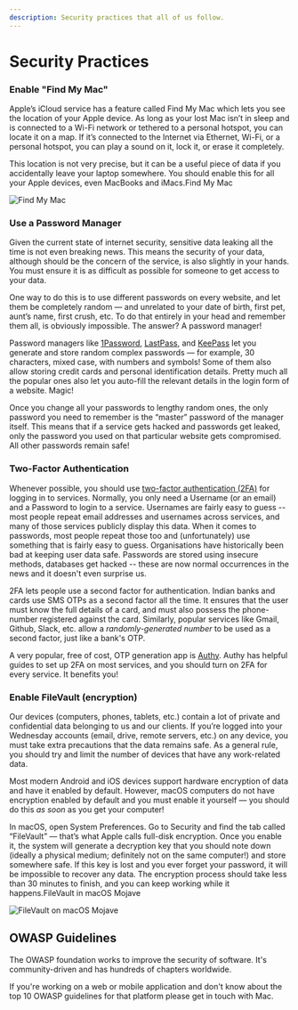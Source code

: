 ```yaml
---
description: Security practices that all of us follow.
---
```


# Security Practices

### Enable "Find My Mac" <a href="#enable-find-my-mac" id="enable-find-my-mac"></a>

Apple’s iCloud service has a feature called Find My Mac which lets you see the location of your Apple device. As long as your lost Mac isn’t in sleep and is connected to a Wi-Fi network or tethered to a personal hotspot, you can locate it on a map. If it’s connected to the Internet via Ethernet, Wi-Fi, or a personal hotspot, you can play a sound on it, lock it, or erase it completely.

This location is not very precise, but it can be a useful piece of data if you accidentally leave your laptop somewhere. You should enable this for all your Apple devices, even MacBooks and iMacs.Find My Mac

![Find My Mac](https://i.imgur.com/nSHZFMb.png)

### Use a Password Manager <a href="#use-a-password-manager" id="use-a-password-manager"></a>

Given the current state of internet security, sensitive data leaking all the time is not even breaking news. This means the security of your data, although should be the concern of the service, is also slightly in your hands. You must ensure it is as difficult as possible for someone to get access to your data.

One way to do this is to use different passwords on every website, and let them be completely random — and unrelated to your date of birth, first pet, aunt’s name, first crush, etc. To do that entirely in your head and remember them all, is obviously impossible. The answer? A password manager!

Password managers like [1Password](https://1password.com/), [LastPass](https://www.lastpass.com/), and [KeePass](https://keepass.info/) let you generate and store random complex passwords — for example, 30 characters, mixed case, with numbers and symbols! Some of them also allow storing credit cards and personal identification details. Pretty much all the popular ones also let you auto-fill the relevant details in the login form of a website. Magic!

Once you change all your passwords to lengthy random ones, the only password you need to remember is the “master” password of the manager itself. This means that if a service gets hacked and passwords get leaked, only the password you used on that particular website gets compromised. All other passwords remain safe!

### Two-Factor Authentication <a href="#two-factor-authentication" id="two-factor-authentication"></a>

Whenever possible, you should use [two-factor authentication (2FA)](https://en.wikipedia.org/wiki/Multi-factor\_authentication) for logging in to services. Normally, you only need a Username (or an email) and a Password to login to a service. Usernames are fairly easy to guess -- most people repeat email addresses and usernames across services, and many of those services publicly display this data. When it comes to passwords, most people repeat those too and (unfortunately) use something that is fairly easy to guess. Organisations have historically been bad at keeping user data safe. Passwords are stored using insecure methods, databases get hacked -- these are now normal occurrences in the news and it doesn't even surprise us.

2FA lets people use a second factor for authentication. Indian banks and cards use SMS OTPs as a second factor all the time. It ensures that the user must know the full details of a card, and must also possess the phone-number registered against the card. Similarly, popular services like Gmail, Github, Slack, etc. allow a _randomly-generated number_ to be used as a second factor, just like a bank's OTP.

A very popular, free of cost, OTP generation app is [Authy](https://authy.com/). Authy has helpful guides to set up 2FA on most services, and you should turn on 2FA for every service. It benefits you!

### Enable FileVault (encryption) <a href="#enable-filevault-encryption" id="enable-filevault-encryption"></a>

Our devices (computers, phones, tablets, etc.) contain a lot of private and confidential data belonging to us and our clients. If you’re logged into your Wednesday accounts (email, drive, remote servers, etc.) on any device, you must take extra precautions that the data remains safe. As a general rule, you should try and limit the number of devices that have any work-related data.

Most modern Android and iOS devices support hardware encryption of data and have it enabled by default. However, macOS computers do not have encryption enabled by default and you must enable it yourself — you should do this _as soon_ as you get your computer!

In macOS, open System Preferences. Go to Security and find the tab called “FileVault” — that’s what Apple calls full-disk encryption. Once you enable it, the system will generate a decryption key that you should note down (ideally a physical medium; definitely not on the same computer!) and store somewhere safe. If this key is lost and you ever forget your password, it will be impossible to recover any data. The encryption process should take less than 30 minutes to finish, and you can keep working while it happens.FileVault in macOS Mojave

![FileVault on macOS Mojave](https://i.imgur.com/TEfaYDh.png)

## OWASP Guidelines

The OWASP foundation works to improve the security of software. It's community-driven and has hundreds of chapters worldwide.

If you're working on a web or mobile application and don't know about the top 10 OWASP guidelines for that platform please get in touch with Mac.
